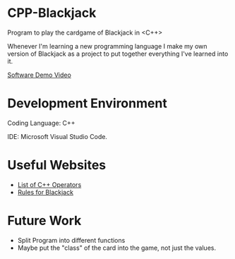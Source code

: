 # CPP-Blackjack
Program to play the cardgame of Blackjack in  <C++>

Whenever I'm learning a new programming language I make my own version of Blackjack as a project to put together everything I've learned into it.

[Software Demo Video](https://youtu.be/xcnRgNoUoog)

# Development Environment
Coding Language: C++

IDE: Microsoft Visual Studio Code.

# Useful Websites
* [List of C++ Operators](https://www.programiz.com/cpp-programming/operators)
* [Rules for Blackjack](https://bicyclecards.com/how-to-play/blackjack/)

# Future Work

* Split Program into different functions
* Maybe put the "class" of the card into the game, not just the values.
